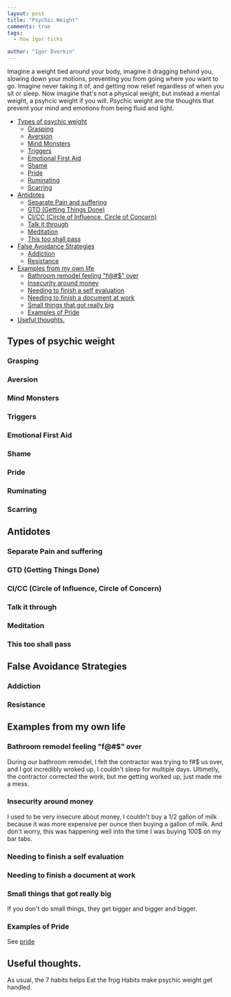```yaml
---
layout: post
title: "Psychic Weight"
comments: true
tags:
  - how igor ticks

author: "Igor Dvorkin"
---
```


Imagine a weight tied around your body, imagine it dragging behind you, slowing down your motions, preventing you from going where you want to go. Imagine never taking it of, and getting now relief regardless of when you sit or sleep. Now imagine that's not a physical weight, but instead a mental weight, a psyhcic weight if you will. Psychic weight are the thoughts that prevent your mind and emotions from being fluid and light.

<!-- prettier-ignore-start -->
<!-- prettier-ignore-end -->

<!-- vim-markdown-toc GFM -->

- [Types of psychic weight](#types-of-psychic-weight)
  - [Grasping](#grasping)
  - [Aversion](#aversion)
  - [Mind Monsters](#mind-monsters)
  - [Triggers](#triggers)
  - [Emotional First Aid](#emotional-first-aid)
  - [Shame](#shame)
  - [Pride](#pride)
  - [Ruminating](#ruminating)
  - [Scarring](#scarring)
- [Antidotes](#antidotes)
  - [Separate Pain and suffering](#separate-pain-and-suffering)
  - [GTD (Getting Things Done)](#gtd-getting-things-done)
  - [CI/CC (Circle of Influence, Circle of Concern)](#cicc-circle-of-influence-circle-of-concern)
  - [Talk it through](#talk-it-through)
  - [Meditation](#meditation)
  - [This too shall pass](#this-too-shall-pass)
- [False Avoidance Strategies](#false-avoidance-strategies)
  - [Addiction](#addiction)
  - [Resistance](#resistance)
- [Examples from my own life](#examples-from-my-own-life)
  - [Bathroom remodel feeling "f@#\$" over](#bathroom-remodel-feeling-%22f%22-over)
  - [Insecurity around money](#insecurity-around-money)
  - [Needing to finish a self evaluation](#needing-to-finish-a-self-evaluation)
  - [Needing to finish a document at work](#needing-to-finish-a-document-at-work)
  - [Small things that got really big](#small-things-that-got-really-big)
  - [Examples of Pride](#examples-of-pride)
- [Useful thoughts.](#useful-thoughts)

<!-- vim-markdown-toc -->

## Types of psychic weight

### Grasping

### Aversion

### Mind Monsters

### Triggers

### Emotional First Aid

### Shame

### Pride

### Ruminating

### Scarring

## Antidotes

### Separate Pain and suffering

### GTD (Getting Things Done)

### CI/CC (Circle of Influence, Circle of Concern)

### Talk it through

### Meditation

### This too shall pass

## False Avoidance Strategies

### Addiction

### Resistance

## Examples from my own life

### Bathroom remodel feeling "f@#\$" over

During our bathroom remodel, I felt the contractor was trying to f#\$ us over, and I got incredibly wroked up, I couldn't sleep for multiple days. Ultimetly, the contractor corrected the work, but me getting worked up, just made me a mess.

### Insecurity around money

I used to be very insecure about money, I couldn't buy a 1/2 gallon of milk because it was more expensive per ounce then buying a gallon of milk. And don't worry, this was happening well into the time I was buying 100\$ on my bar tabs.

### Needing to finish a self evaluation

### Needing to finish a document at work

### Small things that got really big

If you don't do small things, they get bigger and bigger and bigger.

### Examples of Pride

See [pride](/pride)

## Useful thoughts.

As usual, the 7 habits helps
Eat the frog
Habits make psychic weight get handled.
